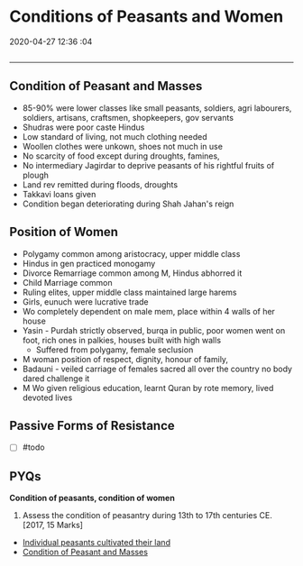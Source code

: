 # Conditions of Peasants and Women

2020-04-27 12:36 :04

```toc
```

---

## Condition of Peasant and Masses

- 85-90% were lower classes like small peasants, soldiers, agri labourers, soldiers, artisans, craftsmen, shopkeepers, gov servants
- Shudras were poor caste Hindus
- Low standard of living, not much clothing needed
- Woollen clothes were unkown, shoes not much in use
- No scarcity of food except during droughts, famines,
- No intermediary Jagirdar to deprive peasants of his rightful fruits of plough
- Land rev remitted during floods, droughts
- Takkavi loans given
- Condition began deteriorating during Shah Jahan's reign

## Position of Women

- Polygamy common among aristocracy, upper middle class
- Hindus in gen practiced monogamy
- Divorce Remarriage common among M, Hindus abhorred it
- Child Marriage common
- Ruling elites, upper middle class maintained large harems
- Girls, eunuch were lucrative trade
- Wo completely dependent on male mem, place within 4 walls of her house
- Yasin - Purdah strictly observed, burqa in public, poor women went on foot, rich ones in palkies, houses built with high walls
    - Suffered from polygamy, female seclusion
- M woman position of respect, dignity, honour of family,
- Badauni - veiled carriage of females sacred all over the country no body dared challenge it
- M Wo given religious education, learnt Quran by rote memory, lived devoted lives

## Passive Forms of Resistance

- [ ] #todo

## PYQs

**Condition of peasants, condition of women**

1. Assess the condition of peasantry during 13th to 17th centuries CE. [2017, 15 Marks]
- [Individual peasants cultivated their land](onenote:..Part%20ISociety%5eJ%20Culture%5eJ%20Economy%20in%20the%2013th%20-14th%20Cen_.one#Composition%20of%20Rural%20Society&section-id={FFDB435A-DF3F-455E-B50E-59953F7F18E9}&page-id={8B3452FD-E70B-472D-8988-9F23353D3821}&object-id={3DA1F51A-1B14-4CF2-A10F-4AB2CFA8C460}&C&base-path=https://d.docs.live.net/bbc8be5bd337910c/Documents/History%20Optional/Medieval%20India)
- [Condition of Peasant and Masses](onenote:[[Conditions]]%20of%20Peasants%20and%20Women&section-id={010C4C19-D880-4B52-85A4-D34B3F2E31DD}&page-id={5202860D-1E8B-4932-93A7-2FB9514AD764}&object-id={D86E7FD0-ABEA-4BD6-A01B-86F63458947E}&C&base-path=https://d.docs.live.net/bbc8be5bd337910c/Documents/History%20Optional/Medieval%20India/Part%20II/Economy%5eJ%20Society%2016-17%20CE.one)

```ad-Answer

```
